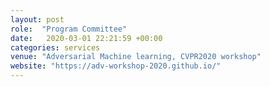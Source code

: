```yaml
---
layout: post
role:  "Program Committee"
date:   2020-03-01 22:21:59 +00:00
categories: services
venue: "Adversarial Machine learning, CVPR2020 workshop"
website: "https://adv-workshop-2020.github.io/"
---
```

